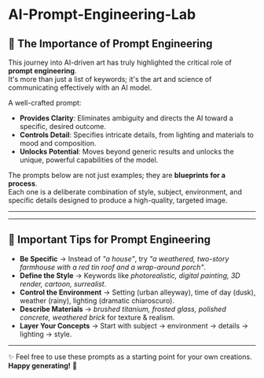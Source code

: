 # AI-Prompt-Engineering-Lab

## 🌟 The Importance of Prompt Engineering

This journey into AI-driven art has truly highlighted the critical role of **prompt engineering**.  
It's more than just a list of keywords; it's the art and science of communicating effectively with an AI model.  

A well-crafted prompt:

- **Provides Clarity**: Eliminates ambiguity and directs the AI toward a specific, desired outcome.  
- **Controls Detail**: Specifies intricate details, from lighting and materials to mood and composition.  
- **Unlocks Potential**: Moves beyond generic results and unlocks the unique, powerful capabilities of the model.  

The prompts below are not just examples; they are **blueprints for a process**.  
Each one is a deliberate combination of style, subject, environment, and specific details designed to produce a high-quality, targeted image.

---


---

## 📝 Important Tips for Prompt Engineering

- **Be Specific** → Instead of *"a house"*, try *"a weathered, two-story farmhouse with a red tin roof and a wrap-around porch"*.  
- **Define the Style** → Keywords like *photorealistic, digital painting, 3D render, cartoon, surrealist*.  
- **Control the Environment** → Setting (urban alleyway), time of day (dusk), weather (rainy), lighting (dramatic chiaroscuro).  
- **Describe Materials** → *brushed titanium, frosted glass, polished concrete, weathered brick* for texture & realism.  
- **Layer Your Concepts** → Start with subject → environment → details → lighting → style.  

---

✨ Feel free to use these prompts as a starting point for your own creations.  
**Happy generating!** 🚀
